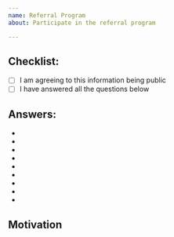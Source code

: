 ```yaml
---
name: Referral Program 
about: Participate in the referral program

---
```


<!--- The open referral program can be found [here](https://github.com/cybercongress/congress/blob/master/ecosystem/donations/Open%20Program.md) --> 
<!--- Please fill in the following information and remember that it is public -->
<!--- A merged PR into the repository means an approval -->

## Checklist:
<!--- Go over all the following points, and put an `x` in all the boxes that apply. -->
- [ ] I am agreeing to this information being public
- [ ] I have answered all the questions below

## Answers:
<!--- For each question below, delete the symbols and the question itself and insert your answer instead -->

- <!--- Your nick (no need to submit your name) (MUST match the nick on the form!) (wallets and exploresrs can use the name 
of the service in question -->
- <!--- The group you want to participate in. I.E wallets/explorers/bloggers/DR/channels  -->
- <!--- Your ATOM address (to which you will recieve rewards)  -->
- <!--- Some kind of contact (Keybase/Telegram, etc)  -->
- <!--- A link to your website/blog/explorer/wallet, etc  -->
- <!--- Your target audience and its size  -->
- <!--- Your prefered crypto projects (name at least 3)  -->
- <!--- How many pages are in the cyber WP?  -->
- <!--- In which year was google founded?  -->
- <!--- A link to your GitHub account if you have one -->

## Motivation 
<!--- You may add any other info you wish here, however, it isn't a must -->

